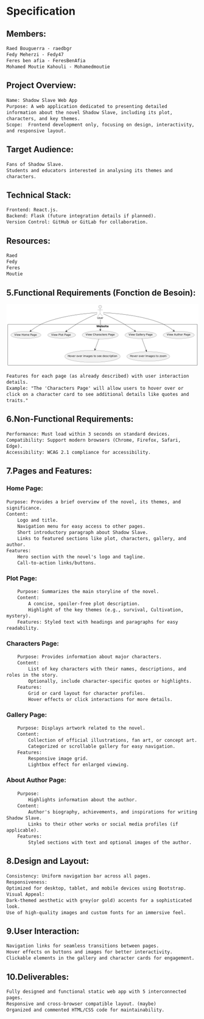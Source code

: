 # Specification

## Members:
    Raed Bouguerra - raedbgr
    Fedy Meherzi - Fedy47
    Feres ben afia - FeresBenAfia
    Mohamed Moutie Kahouli - Mohamedmoutie

## Project Overview:
    Name: Shadow Slave Web App
    Purpose: A web application dedicated to presenting detailed information about the novel Shadow Slave, including its plot, characters, and key themes.
    Scope:  Frontend development only, focusing on design, interactivity, and responsive layout.

## Target Audience:
    Fans of Shadow Slave.
    Students and educators interested in analysing its themes and characters.

## Technical Stack:
    Frontend: React.js.
    Backend: Flask (future integration details if planned).
    Version Control: GitHub or GitLab for collaboration.


## Resources:
    Raed
    Fedy
    Feres
    Moutie

## 5.Functional Requirements (Fonction de Besoin):

![Use Case Diagram](/docs/use-case-diagram.png)

    Features for each page (as already described) with user interaction details.
    Example: "The 'Characters Page' will allow users to hover over or click on a character card to see additional details like quotes and traits."

## 6.Non-Functional Requirements:
    Performance: Must load within 3 seconds on standard devices.
    Compatibility: Support modern browsers (Chrome, Firefox, Safari, Edge).
    Accessibility: WCAG 2.1 compliance for accessibility.


## 7.Pages and Features:
### Home Page:
    Purpose: Provides a brief overview of the novel, its themes, and significance.
    Content: 
        Logo and title.
        Navigation menu for easy access to other pages.
        Short introductory paragraph about Shadow Slave.
        Links to featured sections like plot, characters, gallery, and author.
    Features:
        Hero section with the novel's logo and tagline.
        Call-to-action links/buttons.



### Plot Page:
        Purpose: Summarizes the main storyline of the novel.
        Content: 
            A concise, spoiler-free plot description.
            Highlight of the key themes (e.g., survival, Cultivation, mystery).
        Features: Styled text with headings and paragraphs for easy readability.

### Characters Page:
        Purpose: Provides information about major characters.
        Content: 
            List of key characters with their names, descriptions, and roles in the story.
            Optionally, include character-specific quotes or highlights.
        Features:
            Grid or card layout for character profiles.
            Hover effects or click interactions for more details.

### Gallery Page:
        Purpose: Displays artwork related to the novel.
        Content: 
            Collection of official illustrations, fan art, or concept art.
            Categorized or scrollable gallery for easy navigation.
        Features:
            Responsive image grid.
            Lightbox effect for enlarged viewing.

### About Author Page:
        Purpose: 
            Highlights information about the author.
        Content: 
            Author's biography, achievements, and inspirations for writing Shadow Slave.
            Links to their other works or social media profiles (if applicable).
        Features:
            Styled sections with text and optional images of the author.



## 8.Design and Layout:
    Consistency: Uniform navigation bar across all pages.
    Responsiveness: 
    Optimized for desktop, tablet, and mobile devices using Bootstrap.
    Visual Appeal:
    Dark-themed aesthetic with grey(or gold) accents for a sophisticated look.
    Use of high-quality images and custom fonts for an immersive feel.


## 9.User Interaction:
    Navigation links for seamless transitions between pages.
    Hover effects on buttons and images for better interactivity.
    Clickable elements in the gallery and character cards for engagement.

## 10.Deliverables:
    Fully designed and functional static web app with 5 interconnected pages.
    Responsive and cross-browser compatible layout. (maybe)
    Organized and commented HTML/CSS code for maintainability.













